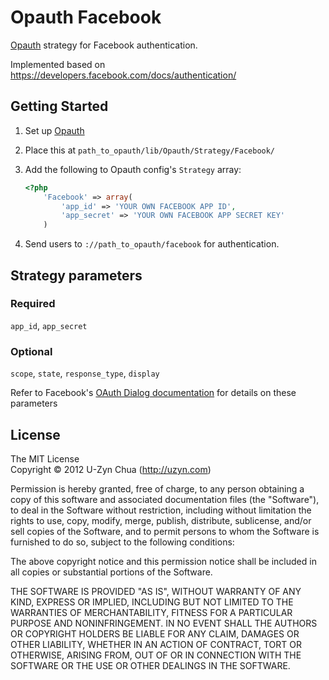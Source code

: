 Opauth Facebook
===============
[Opauth][1] strategy for Facebook authentication.

Implemented based on https://developers.facebook.com/docs/authentication/


Getting Started
---------------
1. Set up [Opauth][1]
2. Place this at `path_to_opauth/lib/Opauth/Strategy/Facebook/`
3. Add the following to Opauth config's `Strategy` array:

	```php
	<?php
		'Facebook' => array(
			'app_id' => 'YOUR OWN FACEBOOK APP ID',
			'app_secret' => 'YOUR OWN FACEBOOK APP SECRET KEY'
		)
	```

4. Send users to `://path_to_opauth/facebook` for authentication.

Strategy parameters
-----------------------

### Required
`app_id`, `app_secret`

### Optional
`scope`, `state`, `response_type`, `display`

Refer to Facebook's [OAuth Dialog documentation](https://developers.facebook.com/docs/reference/dialogs/oauth/) for details on these parameters

License
---------
The MIT License  
Copyright © 2012 U-Zyn Chua (http://uzyn.com)

Permission is hereby granted, free of charge, to any person obtaining a
copy of this software and associated documentation files (the "Software"),
to deal in the Software without restriction, including without limitation
the rights to use, copy, modify, merge, publish, distribute, sublicense,
and/or sell copies of the Software, and to permit persons to whom the
Software is furnished to do so, subject to the following conditions:

The above copyright notice and this permission notice shall be included in
all copies or substantial portions of the Software.

THE SOFTWARE IS PROVIDED "AS IS", WITHOUT WARRANTY OF ANY KIND, EXPRESS OR
IMPLIED, INCLUDING BUT NOT LIMITED TO THE WARRANTIES OF MERCHANTABILITY,
FITNESS FOR A PARTICULAR PURPOSE AND NONINFRINGEMENT. IN NO EVENT SHALL THE
AUTHORS OR COPYRIGHT HOLDERS BE LIABLE FOR ANY CLAIM, DAMAGES OR OTHER
LIABILITY, WHETHER IN AN ACTION OF CONTRACT, TORT OR OTHERWISE, ARISING
FROM, OUT OF OR IN CONNECTION WITH THE SOFTWARE OR THE USE OR OTHER
DEALINGS IN THE SOFTWARE.

[1]: https://github.com/uzyn/opauth
